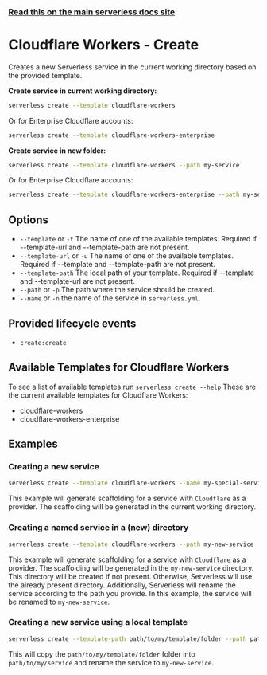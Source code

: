 <!--
title: Serverless Framework Commands - Cloudflare Workers - Create
menuText: create
menuOrder: 1
description: Creates a new Service in your current working directory
layout: Doc
-->

<!-- DOCS-SITE-LINK:START automatically generated  -->
### [Read this on the main serverless docs site](https://www.serverless.com/framework/docs/providers/cloudflare/cli-reference/create)
<!-- DOCS-SITE-LINK:END -->


# Cloudflare Workers - Create
Creates a new Serverless service in the current working directory based on the provided template.
 
**Create service in current working directory:**
 
```bash 
serverless create --template cloudflare-workers
```

Or for Enterprise Cloudflare accounts:

```bash 
serverless create --template cloudflare-workers-enterprise
```

**Create service in new folder:**
 
```bash
serverless create --template cloudflare-workers --path my-service
```

Or for Enterprise Cloudflare accounts:

```bash 
serverless create --template cloudflare-workers-enterprise --path my-service
```

## Options
- `--template` or `-t` The name of one of the available templates. Required if --template-url and --template-path are not present.
- `--template-url` or `-u` The name of one of the available templates. Required if --template and --template-path are not present.
- `--template-path` The local path of your template. Required if --template and --template-url are not present.
- `--path` or `-p` The path where the service should be created.
- `--name` or `-n` the name of the service in `serverless.yml`.
## Provided lifecycle events
- `create:create`
## Available Templates for Cloudflare Workers
To see a list of available templates run `serverless create --help`
These are the current available templates for Cloudflare Workers:
 
- cloudflare-workers
- cloudflare-workers-enterprise

## Examples
### Creating a new service
```bash
serverless create --template cloudflare-workers --name my-special-service
```

This example will generate scaffolding for a service with `Cloudflare` as a provider. The scaffolding will be generated in the current working directory.
 
### Creating a named service in a (new) directory
```bash
serverless create --template cloudflare-workers --path my-new-service
```

This example will generate scaffolding for a service with `Cloudflare` as a provider. The scaffolding will be generated in the `my-new-service` directory. This directory will be created if not present. Otherwise, Serverless will use the already present directory.
Additionally, Serverless will rename the service according to the path you provide. In this example, the service will be renamed to `my-new-service`.
 
### Creating a new service using a local template
```bash
serverless create --template-path path/to/my/template/folder --path path/to/my/service --name my-new-service
```
This will copy the `path/to/my/template/folder` folder into `path/to/my/service` and rename the service to `my-new-service`.
